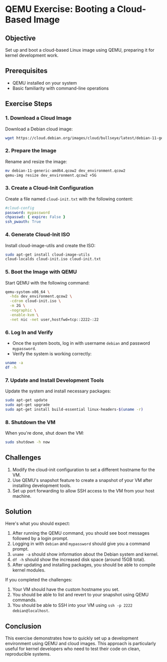# QEMU Exercise: Booting a Cloud-Based Image

## Objective
Set up and boot a cloud-based Linux image using QEMU, preparing it for kernel development work.

## Prerequisites
- QEMU installed on your system
- Basic familiarity with command-line operations

## Exercise Steps

### 1. Download a Cloud Image

Download a Debian cloud image:

```bash
wget https://cloud.debian.org/images/cloud/bullseye/latest/debian-11-generic-amd64.qcow2
```

### 2. Prepare the Image

Rename and resize the image:

```bash
mv debian-11-generic-amd64.qcow2 dev_environment.qcow2
qemu-img resize dev_environment.qcow2 +5G
```

### 3. Create a Cloud-Init Configuration

Create a file named `cloud-init.txt` with the following content:

```yaml
#cloud-config
password: mypassword
chpasswd: { expire: False }
ssh_pwauth: True
```

### 4. Generate Cloud-Init ISO

Install cloud-image-utils and create the ISO:

```bash
sudo apt-get install cloud-image-utils
cloud-localds cloud-init.iso cloud-init.txt
```

### 5. Boot the Image with QEMU

Start QEMU with the following command:

```bash
qemu-system-x86_64 \
  -hda dev_environment.qcow2 \
  -cdrom cloud-init.iso \
  -m 2G \
  -nographic \
  -enable-kvm \
  -net nic -net user,hostfwd=tcp::2222-:22
```

### 6. Log In and Verify

- Once the system boots, log in with username `debian` and password `mypassword`.
- Verify the system is working correctly:

```bash
uname -a
df -h
```

### 7. Update and Install Development Tools

Update the system and install necessary packages:

```bash
sudo apt-get update
sudo apt-get upgrade
sudo apt-get install build-essential linux-headers-$(uname -r)
```

### 8. Shutdown the VM

When you're done, shut down the VM:

```bash
sudo shutdown -h now
```

## Challenges

1. Modify the cloud-init configuration to set a different hostname for the VM.
2. Use QEMU's snapshot feature to create a snapshot of your VM after installing development tools.
3. Set up port forwarding to allow SSH access to the VM from your host machine.

## Solution

Here's what you should expect:

1. After running the QEMU command, you should see boot messages followed by a login prompt.
2. Logging in with `debian` and `mypassword` should give you a command prompt.
3. `uname -a` should show information about the Debian system and kernel.
4. `df -h` should show the increased disk space (around 15GB total).
5. After updating and installing packages, you should be able to compile kernel modules.

If you completed the challenges:
1. Your VM should have the custom hostname you set.
2. You should be able to list and revert to your snapshot using QEMU commands.
3. You should be able to SSH into your VM using `ssh -p 2222 debian@localhost`.

## Conclusion

This exercise demonstrates how to quickly set up a development environment using QEMU and cloud images. This approach is particularly useful for kernel developers who need to test their code on clean, reproducible systems.
